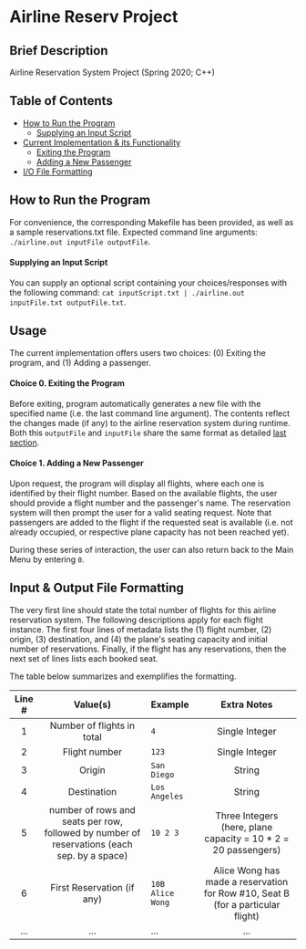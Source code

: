 # Airline Reserv Project

## Brief Description
Airline Reservation System Project (Spring 2020; C++)

## Table of Contents
* [How to Run the Program](https://github.com/jschhie/airline-reserv/#how-to-run-the-program)
  * [Supplying an Input Script](https://github.com/jschhie/airline-reserv/#supplying-an-input-script)
* [Current Implementation & its Functionality](https://github.com/jschhie/airline-reserv/#usage)
  * [Exiting the Program](https://github.com/jschhie/airline-reserv/#choice-0-exiting-the-program)
  * [Adding a New Passenger](https://github.com/jschhie/airline-reserv/#choice-1-adding-a-new-passenger)
* [I/O File Formatting](https://github.com/jschhie/airline-reserv/#input--output-file-formatting)

## How to Run the Program
For convenience, the corresponding Makefile has been provided, as well as a sample reservations.txt file. Expected command line arguments: ```./airline.out inputFile outputFile```.

#### Supplying an Input Script
You can supply an optional script containing your choices/responses with the following command: ```cat inputScript.txt | ./airline.out inputFile.txt outputFile.txt```.

## Usage
The current implementation offers users two choices: (0) Exiting the program, and (1) Adding a passenger.

#### Choice 0. Exiting the Program
Before exiting, program automatically generates a new file with the specified name (i.e. the last command line argument). The contents reflect the changes made (if any) to the airline reservation system during runtime. Both this ```outputFile``` and ```inputFile``` share the same format as detailed [last section](https://github.com/jschhie/airline-reserv/#input--output-file-formatting).

#### Choice 1. Adding a New Passenger
Upon request, the program will display all flights, where each one is identified by their flight number. Based on the available flights, the user should provide a flight number and the passenger's name. The reservation system will then prompt the user for a valid seating request. Note that passengers are added to the flight if the requested seat is available (i.e. not already occupied, or respective plane capacity has not been reached yet). 

During these series of interaction, the user can also return back to the Main Menu by entering ```0```.

## Input & Output File Formatting
The very first line should state the total number of flights for this airline reservation system. The following descriptions apply for each flight instance. The first four lines of metadata lists the (1) flight number, (2) origin, (3) destination, and (4) the plane's seating capacity and initial number of reservations. Finally, if the flight has any reservations, then the next set of lines lists each booked seat. 

The table below summarizes and exemplifies the formatting.

| Line # | Value(s) | Example | Extra Notes |
| :------: | :--------: | :----------- | :--------:|
| 1 | Number of flights in total |  ```4```| Single Integer |
| 2 | Flight number | ```123``` | Single Integer |
| 3 | Origin | ```San Diego``` | String |
| 4 | Destination | ```Los Angeles``` | String |
| 5 | number of rows and seats per row, followed by number of reservations (each sep. by a space)| ```10 2 3``` | Three Integers (here, plane capacity = 10 * 2 = 20 passengers) |
| 6 | First Reservation (if any) | ```10B Alice Wong``` | Alice Wong has made a reservation for Row #10, Seat B (for a particular flight) |
| ...| ...| ...|...|
